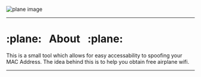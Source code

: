 
![plane image](http://i67.tinypic.com/huekv8.jpg)

------------------------------------------------------------------------

# :plane: &nbsp; About &nbsp; :plane:

This is a small tool which allows for easy accessability to spoofing your MAC Address.
The idea behind this is to help you obtain free airplane wifi.

------------------------------------------------------------------------



